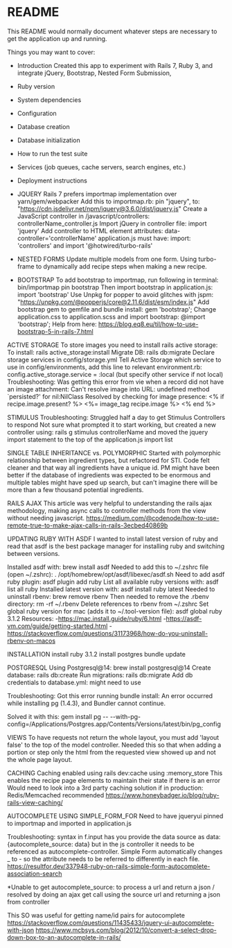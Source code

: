 # README

This README would normally document whatever steps are necessary to get the
application up and running.

Things you may want to cover:

* Introduction
Created this app to experiment with Rails 7, Ruby 3, and integrate jQuery, Bootstrap,
Nested Form Submission, 

* Ruby version

* System dependencies

* Configuration

* Database creation

* Database initialization

* How to run the test suite

* Services (job queues, cache servers, search engines, etc.)

* Deployment instructions

* JQUERY
Rails 7 prefers importmap implementation over yarn/gem/webpacker
Add this to importmap.rb: pin "jquery", to: "https://cdn.jsdelivr.net/npm/jquery@3.6.0/dist/jquery.js"
Create a JavaScript controller in /javascript/controllers: controllerName_controller.js
Import jQuery in controller file: import 'jquery'
Add controller to HTML element attributes: data-controller='controllerName'
application.js must have: import: 'controllers' and import '@hotwired/turbo-rails'

* NESTED FORMS
Update multiple models from one form. 
Using turbo-frame to dynamically add recipe steps when making a new recipe.

* BOOTSTRAP
To add bootstrap to importmap, run following in terminal: bin/importmap pin bootstrap
Then import bootstrap in application.js: import 'bootstrap'
Use Unpkg for popper to avoid glitches with jspm: "https://unpkg.com/@popperjs/core@2.11.6/dist/esm/index.js"
Add bootstrap gem to gemfile and bundle install: gem 'bootstrap';
Change application.css to application.scss and import bootstrap: @import 'bootstrap';
Help from here: https://blog.eq8.eu/til/how-to-use-bootstrap-5-in-rails-7.html

ACTIVE STORAGE
To store images you need to install rails active storage:
To install: rails active_storage:install
Migrate DB: rails db:migrate
Declare storage services in config/storage.yml
Tell Active Storage which service to use in config/environments, add this line to relevant environment.rb: config.active_storage.service = :local (but specify other service if not local)
Troubleshooting: 
Was getting this error from vie when a record did not have an image attachment: Can't resolve image into URL: undefined method `persisted?' for nil:NilClass
Resolved by checking for image presence:
    <% if recipe.image.present? %>
      <%= image_tag recipe.image %>
    <% end %>


STIMULUS
Troubleshooting: Struggled half a day to get Stimulus Controllers to respond
Not sure what prompted it to start working, but created a new controller using:
rails g stimulus controllerName
and moved the jquery import statement to the top of the application.js import list

SINGLE TABLE INHERITANCE vs. POLYMORPHIC
Started with polymorphic relationship between ingredient types, but refactored
for STI. Code felt cleaner and that way all ingredients have a unique id. PM might
have been better if the database of ingredients was expected to be enormous and
multiple tables might have sped up search, but can't imagine there will be more 
than a few thousand potential ingredients.

RAILS AJAX 
This article was very helpful to understanding the rails ajax methodology, 
making async calls to controller methods from the view without needing javascript.
https://medium.com/@codenode/how-to-use-remote-true-to-make-ajax-calls-in-rails-3ecbed40869b

UPDATING RUBY WITH ASDF
I wanted to install latest version of ruby and read that asdf is the best package manager
for installing ruby and switching between versions. 

Installed asdf with: brew install asdf
Needed to add this to ~/.zshrc file (open ~/.zshrc): . /opt/homebrew/opt/asdf/libexec/asdf.sh
Need to add asdf ruby plugin: asdf plugin add ruby
List all available ruby versions with: asdf list all ruby
Installed latest version with: asdf install ruby latest
Needed to uninstall rbenv: brew remove rbenv
Then needed to remove the .rbenv directory: rm -rf ~/.rbenv
Delete references to rbenv from ~/.zshrc
Set global ruby version for mac (adds it to ~/.tool-version file): asdf global ruby 3.1.2
Resources:
-https://mac.install.guide/ruby/6.html
-https://asdf-vm.com/guide/getting-started.html
-https://stackoverflow.com/questions/31173968/how-do-you-uninstall-rbenv-on-macos

INSTALLATION
install ruby 3.1.2
install postgres
bundle update

POSTGRESQL
Using Postgresql@14: brew install postgresql@14
Create database: rails db:create
Run migrations: rails db:migrate
Add db credentials to database.yml: might need to use 

Troubleshooting:
Got this error running bundle install: An error occurred while installing pg (1.4.3), and Bundler cannot continue.

Solved it with this: gem install pg -- --with-pg-config=/Applications/Postgres.app/Contents/Versions/latest/bin/pg_config

VIEWS
To have requests not return the whole layout, you must add 'layout false' to the 
top of the model controller. Needed this so that when adding a portion or step
only the html from the requested view showed up and not the whole page layout.

CACHING
Caching enabled using rails dev:cache using :memory_store
This enables the recipe page elements to maintain their state if there is an error
Would need to look into a 3rd party caching solution if in production: Redis/Memcached recommended
https://www.honeybadger.io/blog/ruby-rails-view-caching/

AUTOCOMPLETE USING SIMPLE_FORM_FOR
Need to have jqueryui pinned to importmap and imported in application.js

Troubleshooting: syntax in f.input has you provide the data source as data: {autocomplete_source: data}
but in the js controller it needs to be referenced as autocomplete-controller. Simple Form 
automatically changes _ to - so the attribute needs to be referred to differently in each file. 
https://resultfor.dev/337948-ruby-on-rails-simple-form-autocomplete-association-search

*Unable to get autocomplete_source: to process a url and return a json / resolved by 
doing an ajax get call using the source url and returning a json from controller

This SO was useful for getting name/id pairs for autocomplete
https://stackoverflow.com/questions/11435433/jquery-ui-autocomplete-with-json
https://www.mcbsys.com/blog/2012/10/convert-a-select-drop-down-box-to-an-autocomplete-in-rails/